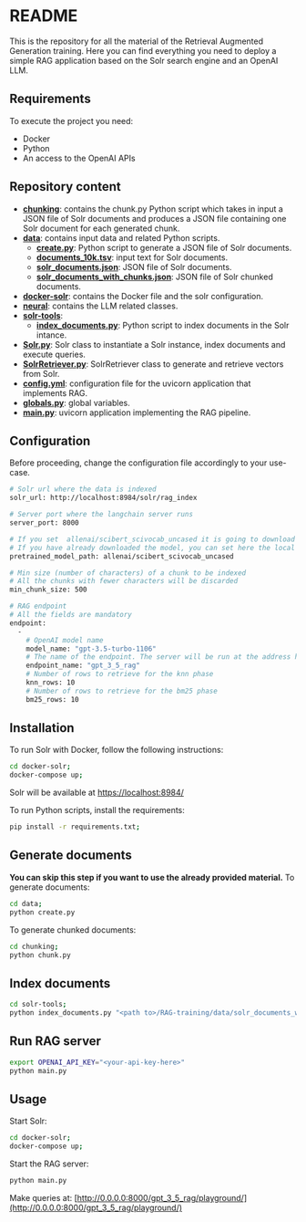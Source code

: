 # README #
This is the repository for all the material of the Retrieval Augmented Generation training.
Here you can find everything you need to deploy a simple RAG application based on the Solr search engine and an OpenAI LLM.

## Requirements ##
To execute the project you need:
- Docker
- Python
- An access to the OpenAI APIs

## Repository content ##
- **[chunking](chunking)**: contains the chunk.py Python script which takes in input a JSON file of Solr documents and produces a JSON file containing one Solr document for each generated chunk.
- **[data](data)**: contains input data and related Python scripts.
  - **[create.py](data/create.py)**: Python script to generate a JSON file of Solr documents.
  - **[documents_10k.tsv](data/documents_10k.tsv)**: input text for Solr documents.
  - **[solr_documents.json](data/solr_documents.json)**: JSON file of Solr documents.
  - **[solr_documents_with_chunks.json](data/solr_documents_with_chunks.json)**: JSON file of Solr chunked documents.
- **[docker-solr](docker-solr)**: contains the Docker file and the solr configuration.
- **[neural](neural)**: contains the LLM related classes.
- **[solr-tools](solr-tools)**:
  - **[index_documents.py](solr-tools/index_documents.py)**: Python script to index documents in the Solr intance.
- **[Solr.py](Solr.py)**: Solr class to instantiate a Solr instance, index documents and execute queries.
- **[SolrRetriever.py](SolrRetriever.py)**: SolrRetriever class to generate and retrieve vectors from Solr.
- **[config.yml](config.yml)**: configuration file for the uvicorn application that implements RAG.
- **[globals.py](globals.py)**: global variables.
- **[main.py](main.py)**: uvicorn application implementing the RAG pipeline.

## Configuration ##
Before proceeding, change the configuration file accordingly to your use-case.
```bash
# Solr url where the data is indexed
solr_url: http://localhost:8984/solr/rag_index

# Server port where the langchain server runs
server_port: 8000

# If you set  allenai/scibert_scivocab_uncased it is going to download it at runtime.
# If you have already downloaded the model, you can set here the local path
pretrained_model_path: allenai/scibert_scivocab_uncased

# Min size (number of characters) of a chunk to be indexed 
# All the chunks with fewer characters will be discarded
min_chunk_size: 500

# RAG endpoint
# All the fields are mandatory
endpoint:
  - 
    # OpenAI model name
    model_name: "gpt-3.5-turbo-1106"
    # The name of the endpoint. The server will be run at the address http://URL:<server_port>/<endpoint_name>/playground
    endpoint_name: "gpt_3_5_rag"
    # Number of rows to retrieve for the knn phase
    knn_rows: 10 
    # Number of rows to retrieve for the bm25 phase
    bm25_rows: 10

```

## Installation ##
To run Solr with Docker, follow the following instructions:
```bash 
cd docker-solr;
docker-compose up;
```
Solr will be available at [https://localhost:8984/](https://localhost:8984)

To run Python scripts, install the requirements:
```bash 
pip install -r requirements.txt;
```

## Generate documents ###
**You can skip this step if you want to use the already provided material.**
To generate documents:
````bash 
cd data;
python create.py
````

To generate chunked documents:
````bash 
cd chunking;
python chunk.py
````

## Index documents
```bash
cd solr-tools;
python index_documents.py "<path to>/RAG-training/data/solr_documents_with_chunks.json"
```
## Run RAG server
```bash
export OPENAI_API_KEY="<your-api-key-here>"
python main.py
```

## Usage ##
Start Solr:
```bash 
cd docker-solr;
docker-compose up;
```

Start the RAG server:
```bash
python main.py
```

Make queries at: [http://0.0.0.0:8000/gpt_3_5_rag/playground/](http://0.0.0.0:8000/gpt_3_5_rag/playground/)
